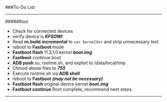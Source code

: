 ###To-Do List  
***  
#####Root  
- Check for connected devices
- verify device is ***KFSOWI***
- Read **ro.build.incremental** to `var kernelVer` and strip unnecessary text 
- reboot to **Fastboot** mode
- **Fastboot flash** 11.3.1.0 kernel ***boot.img***
- **Fastboot** continue boot
- **ADB push** su, rootme.sh, and exploit to /data/local/tmp
- Chmod above files to ***755***
- Execute rootme.sh via **ADB shell**
- reboot to **Fastboot** ***(may not be necessary)***
- **Fastboot flash** original device kernel ***boot.img***
- **Fastboot continue** Root complete, recommend next steps.  
***
